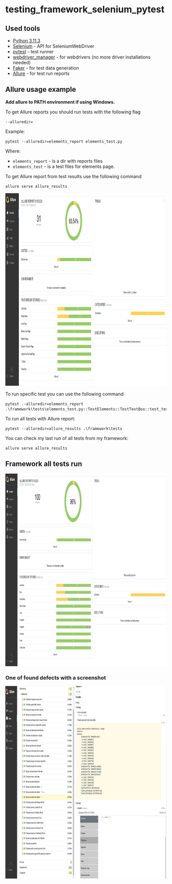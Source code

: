 # testing_framework_selenium_pytest

## Used tools

+ [Python 3.11.3](https://www.python.org/downloads/)
+ [Selenium](https://selenium-python.readthedocs.io/) - API for SeleniumWebDriver
+ [pytest](https://docs.pytest.org/en/7.3.x/) - test runner
+ [webdriver_manager](https://github.com/SergeyPirogov/webdriver_manager) - for webdrivers (no more driver installations
  needed)
+ [Faker](https://faker.readthedocs.io/en/master/) - for test data generation
+ [Allure](https://github.com/allure-framework/allure2) - for test run reports

## Allure usage example

**Add allure to PATH environment if using Windows.**

To get Allure reports you should run tests with the following flag

```shell
--alluredir=
```

Example:

```shell
pytest --alluredir=elements_report elements_test.py
```

Where:

+ `elements_report` - is a dir with reports files
+ `elements_test` - is a test files for elements page.

To get Allure report from test results use the following command

```shell
allure serve allure_results
```

<img src="img/allure_report.png" height="600" width="1200" alt="allure report">

To run specific test you can use the following command

```shell
pytest --alluredir=elements_report .\framework\tests\elements_test.py::TestElements::TestTextBox::test_text_box
```

To run all tests with Allure report:

```shell
pytest --alluredir=allure_results .\framework\tests
```

You can check my last run of all tests from my framework:

```shell
allure serve allure_results
```

## Framework all tests run

<img src="img/all_tests1.png" height="600" width="1200" alt="final report summary">

### One of found defects with a screenshot

<img src="img/all_tests2.png" height="600" width="1200" alt="final report defect with a screenshot">
